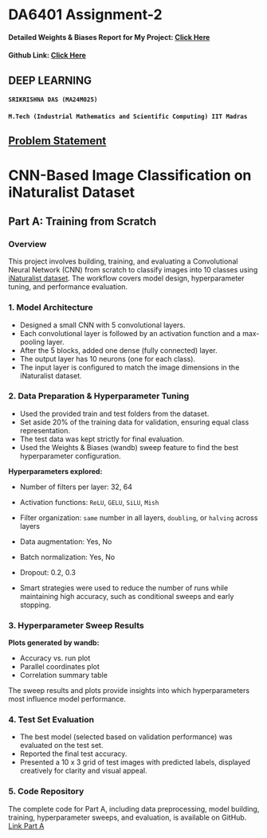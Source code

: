 # DA6401 Assignment-2
#### Detailed Weights & Biases Report for My Project: [Click Here](https://wandb.ai/ma24m025-indian-institute-of-technology-madras/iNaturalist-CNN/reports/MA24M025_DA6401-Assignment-2-Report--VmlldzoxMjI2NzYyOQ?accessToken=o2eqcgzy3d6q1lswatnsd3sad5dkg2ijmxa3xbzw5mxn7nxix8eyc9ffv57jm5ry)
#### Github Link: [Click Here](https://github.com/dassrikrishna/da6401_assignment2)
## DEEP LEARNING
#### ```SRIKRISHNA DAS (MA24M025)```
#### `M.Tech (Industrial Mathematics and Scientific Computing) IIT Madras`
 

## [Problem Statement](https://wandb.ai/sivasankar1234/DA6401/reports/DA6401-Assignment-2--VmlldzoxMjAyNjgyNw)

# CNN-Based Image Classification on iNaturalist Dataset

## Part A: Training from Scratch

### Overview
This project involves building, training, and evaluating a Convolutional Neural Network (CNN) from scratch to classify images into 10 classes using [iNaturalist dataset](https://storage.googleapis.com/wandb_datasets/nature_12K.zip). The workflow covers model design, hyperparameter tuning, and performance evaluation.

### 1. Model Architecture
- Designed a small CNN with 5 convolutional layers.
- Each convolutional layer is followed by an activation function and a max-pooling layer.
- After the 5 blocks, added one dense (fully connected) layer.
- The output layer has 10 neurons (one for each class).
- The input layer is configured to match the image dimensions in the iNaturalist dataset.

### 2. Data Preparation & Hyperparameter Tuning
- Used the provided train and test folders from the dataset.
- Set aside 20% of the training data for validation, ensuring equal class representation.
- The test data was kept strictly for final evaluation.
- Used the Weights & Biases (wandb) sweep feature to find the best hyperparameter configuration.

**Hyperparameters explored:**
- Number of filters per layer: 32, 64
- Activation functions: `ReLU`, `GELU`, `SiLU`, `Mish`
- Filter organization: `same` number in all layers, `doubling`, or `halving` across layers
- Data augmentation: Yes, No
- Batch normalization: Yes, No
- Dropout: 0.2, 0.3

- Smart strategies were used to reduce the number of runs while maintaining high accuracy, such as conditional sweeps and early stopping.

### 3. Hyperparameter Sweep Results
**Plots generated by wandb:**
- Accuracy vs. run plot
- Parallel coordinates plot
- Correlation summary table

The sweep results and plots provide insights into which hyperparameters most influence model performance.

### 4. Test Set Evaluation
- The best model (selected based on validation performance) was evaluated on the test set.
- Reported the final test accuracy.
- Presented a 10 x 3 grid of test images with predicted labels, displayed creatively for clarity and visual appeal.

### 5. Code Repository
The complete code for Part A, including data preprocessing, model building, training, hyperparameter sweeps, and evaluation, is available on GitHub.
[Link Part A](https://github.com/dassrikrishna/da6401_assignment2/tree/main/partA)

